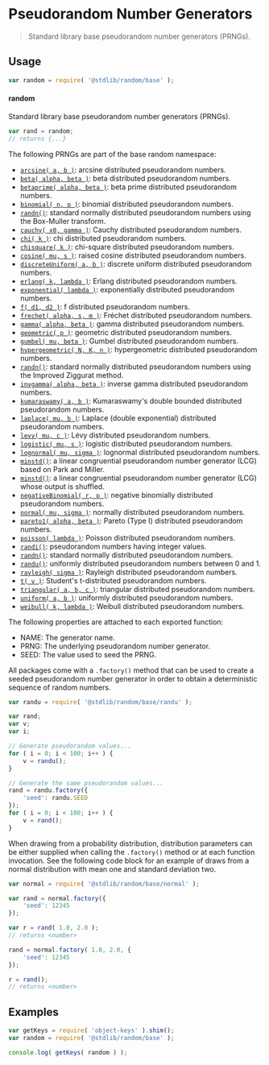 <!--

@license Apache-2.0

Copyright (c) 2018 The Stdlib Authors.

Licensed under the Apache License, Version 2.0 (the "License");
you may not use this file except in compliance with the License.
You may obtain a copy of the License at

   http://www.apache.org/licenses/LICENSE-2.0

Unless required by applicable law or agreed to in writing, software
distributed under the License is distributed on an "AS IS" BASIS,
WITHOUT WARRANTIES OR CONDITIONS OF ANY KIND, either express or implied.
See the License for the specific language governing permissions and
limitations under the License.

-->

# Pseudorandom Number Generators

> Standard library base pseudorandom number generators (PRNGs).

<section class="usage">

## Usage

```javascript
var random = require( '@stdlib/random/base' );
```

#### random

Standard library base pseudorandom number generators (PRNGs).

```javascript
var rand = random;
// returns {...}
```

The following PRNGs are part of the base random namespace:

<!-- <toc pattern="*"> -->

<div class="namespace-toc">

-   <span class="signature">[`arcsine( a, b )`][@stdlib/random/base/arcsine]</span>: <span class="description">arcsine distributed pseudorandom numbers.</span>
-   <span class="signature">[`beta( alpha, beta )`][@stdlib/random/base/beta]</span>: <span class="description">beta distributed pseudorandom numbers.</span>
-   <span class="signature">[`betaprime( alpha, beta )`][@stdlib/random/base/betaprime]</span>: <span class="description">beta prime distributed pseudorandom numbers.</span>
-   <span class="signature">[`binomial( n, p )`][@stdlib/random/base/binomial]</span>: <span class="description">binomial distributed pseudorandom numbers.</span>
-   <span class="signature">[`randn()`][@stdlib/random/base/box-muller]</span>: <span class="description">standard normally distributed pseudorandom numbers using the Box-Muller transform.</span>
-   <span class="signature">[`cauchy( x0, gamma )`][@stdlib/random/base/cauchy]</span>: <span class="description">Cauchy distributed pseudorandom numbers.</span>
-   <span class="signature">[`chi( k )`][@stdlib/random/base/chi]</span>: <span class="description">chi distributed pseudorandom numbers.</span>
-   <span class="signature">[`chisquare( k )`][@stdlib/random/base/chisquare]</span>: <span class="description">chi-square distributed pseudorandom numbers.</span>
-   <span class="signature">[`cosine( mu, s )`][@stdlib/random/base/cosine]</span>: <span class="description">raised cosine distributed pseudorandom numbers.</span>
-   <span class="signature">[`discreteUniform( a, b )`][@stdlib/random/base/discrete-uniform]</span>: <span class="description">discrete uniform distributed pseudorandom numbers.</span>
-   <span class="signature">[`erlang( k, lambda )`][@stdlib/random/base/erlang]</span>: <span class="description">Erlang distributed pseudorandom numbers.</span>
-   <span class="signature">[`exponential( lambda )`][@stdlib/random/base/exponential]</span>: <span class="description">exponentially distributed pseudorandom numbers.</span>
-   <span class="signature">[`f( d1, d2 )`][@stdlib/random/base/f]</span>: <span class="description">f distributed pseudorandom numbers.</span>
-   <span class="signature">[`frechet( alpha, s, m )`][@stdlib/random/base/frechet]</span>: <span class="description">Fréchet distributed pseudorandom numbers.</span>
-   <span class="signature">[`gamma( alpha, beta )`][@stdlib/random/base/gamma]</span>: <span class="description">gamma distributed pseudorandom numbers.</span>
-   <span class="signature">[`geometric( p )`][@stdlib/random/base/geometric]</span>: <span class="description">geometric distributed pseudorandom numbers.</span>
-   <span class="signature">[`gumbel( mu, beta )`][@stdlib/random/base/gumbel]</span>: <span class="description">Gumbel distributed pseudorandom numbers.</span>
-   <span class="signature">[`hypergeometric( N, K, n )`][@stdlib/random/base/hypergeometric]</span>: <span class="description">hypergeometric distributed pseudorandom numbers.</span>
-   <span class="signature">[`randn()`][@stdlib/random/base/improved-ziggurat]</span>: <span class="description">standard normally distributed pseudorandom numbers using the Improved Ziggurat method.</span>
-   <span class="signature">[`invgamma( alpha, beta )`][@stdlib/random/base/invgamma]</span>: <span class="description">inverse gamma distributed pseudorandom numbers.</span>
-   <span class="signature">[`kumaraswamy( a, b )`][@stdlib/random/base/kumaraswamy]</span>: <span class="description">Kumaraswamy's double bounded distributed pseudorandom numbers.</span>
-   <span class="signature">[`laplace( mu, b )`][@stdlib/random/base/laplace]</span>: <span class="description">Laplace (double exponential) distributed pseudorandom numbers.</span>
-   <span class="signature">[`levy( mu, c )`][@stdlib/random/base/levy]</span>: <span class="description">Lévy distributed pseudorandom numbers.</span>
-   <span class="signature">[`logistic( mu, s )`][@stdlib/random/base/logistic]</span>: <span class="description">logistic distributed pseudorandom numbers.</span>
-   <span class="signature">[`lognormal( mu, sigma )`][@stdlib/random/base/lognormal]</span>: <span class="description">lognormal distributed pseudorandom numbers.</span>
-   <span class="signature">[`minstd()`][@stdlib/random/base/minstd]</span>: <span class="description">a linear congruential pseudorandom number generator (LCG) based on Park and Miller.</span>
-   <span class="signature">[`minstd()`][@stdlib/random/base/minstd-shuffle]</span>: <span class="description">a linear congruential pseudorandom number generator (LCG) whose output is shuffled.</span>
-   <span class="signature">[`negativeBinomial( r, p )`][@stdlib/random/base/negative-binomial]</span>: <span class="description">negative binomially distributed pseudorandom numbers.</span>
-   <span class="signature">[`normal( mu, sigma )`][@stdlib/random/base/normal]</span>: <span class="description">normally distributed pseudorandom numbers.</span>
-   <span class="signature">[`pareto1( alpha, beta )`][@stdlib/random/base/pareto-type1]</span>: <span class="description">Pareto (Type I) distributed pseudorandom numbers.</span>
-   <span class="signature">[`poisson( lambda )`][@stdlib/random/base/poisson]</span>: <span class="description">Poisson distributed pseudorandom numbers.</span>
-   <span class="signature">[`randi()`][@stdlib/random/base/randi]</span>: <span class="description">pseudorandom numbers having integer values.</span>
-   <span class="signature">[`randn()`][@stdlib/random/base/randn]</span>: <span class="description">standard normally distributed pseudorandom numbers.</span>
-   <span class="signature">[`randu()`][@stdlib/random/base/randu]</span>: <span class="description">uniformly distributed pseudorandom numbers between 0 and 1.</span>
-   <span class="signature">[`rayleigh( sigma )`][@stdlib/random/base/rayleigh]</span>: <span class="description">Rayleigh distributed pseudorandom numbers.</span>
-   <span class="signature">[`t( v )`][@stdlib/random/base/t]</span>: <span class="description">Student's t-distributed pseudorandom numbers.</span>
-   <span class="signature">[`triangular( a, b, c )`][@stdlib/random/base/triangular]</span>: <span class="description">triangular distributed pseudorandom numbers.</span>
-   <span class="signature">[`uniform( a, b )`][@stdlib/random/base/uniform]</span>: <span class="description">uniformly distributed pseudorandom numbers.</span>
-   <span class="signature">[`weibull( k, lambda )`][@stdlib/random/base/weibull]</span>: <span class="description">Weibull distributed pseudorandom numbers.</span>

</div>

<!-- </toc> -->

The following properties are attached to each exported function:

-   NAME: The generator name.
-   PRNG: The underlying pseudorandom number generator.
-   SEED: The value used to seed the PRNG.

All packages come with a `.factory()` method that can be used to create a seeded pseudorandom number generator in order to obtain a deterministic sequence of random numbers.

```javascript
var randu = require( '@stdlib/random/base/randu' );

var rand;
var v;
var i;

// Generate pseudorandom values...
for ( i = 0; i < 100; i++ ) {
    v = randu();
}

// Generate the same pseudorandom values...
rand = randu.factory({
    'seed': randu.SEED
});
for ( i = 0; i < 100; i++ ) {
    v = rand();
}
```

When drawing from a probability distribution, distribution parameters can be either supplied when calling the `.factory()` method or at each function invocation. See the following code block for an example of draws from a normal distribution with mean one and standard deviation two.

```javascript
var normal = require( '@stdlib/random/base/normal' );

var rand = normal.factory({
    'seed': 12345
});

var r = rand( 1.0, 2.0 );
// returns <number>

rand = normal.factory( 1.0, 2.0, {
    'seed': 12345
});

r = rand();
// returns <number>
```

</section>

<!-- /.usage -->

<section class="examples">

## Examples

<!-- TODO: better examples -->

<!-- eslint no-undef: "error" -->

```javascript
var getKeys = require( 'object-keys' ).shim();
var random = require( '@stdlib/random/base' );

console.log( getKeys( random ) );
```

</section>

<!-- /.examples -->

<section class="links">

[@stdlib/random/base/arcsine]: https://github.com/stdlib-js/stdlib/tree/develop/lib/node_modules/@stdlib/random/base/arcsine

[@stdlib/random/base/beta]: https://github.com/stdlib-js/stdlib/tree/develop/lib/node_modules/@stdlib/random/base/beta

[@stdlib/random/base/betaprime]: https://github.com/stdlib-js/stdlib/tree/develop/lib/node_modules/@stdlib/random/base/betaprime

[@stdlib/random/base/binomial]: https://github.com/stdlib-js/stdlib/tree/develop/lib/node_modules/@stdlib/random/base/binomial

[@stdlib/random/base/box-muller]: https://github.com/stdlib-js/stdlib/tree/develop/lib/node_modules/@stdlib/random/base/box-muller

[@stdlib/random/base/cauchy]: https://github.com/stdlib-js/stdlib/tree/develop/lib/node_modules/@stdlib/random/base/cauchy

[@stdlib/random/base/chi]: https://github.com/stdlib-js/stdlib/tree/develop/lib/node_modules/@stdlib/random/base/chi

[@stdlib/random/base/chisquare]: https://github.com/stdlib-js/stdlib/tree/develop/lib/node_modules/@stdlib/random/base/chisquare

[@stdlib/random/base/cosine]: https://github.com/stdlib-js/stdlib/tree/develop/lib/node_modules/@stdlib/random/base/cosine

[@stdlib/random/base/discrete-uniform]: https://github.com/stdlib-js/stdlib/tree/develop/lib/node_modules/@stdlib/random/base/discrete-uniform

[@stdlib/random/base/erlang]: https://github.com/stdlib-js/stdlib/tree/develop/lib/node_modules/@stdlib/random/base/erlang

[@stdlib/random/base/exponential]: https://github.com/stdlib-js/stdlib/tree/develop/lib/node_modules/@stdlib/random/base/exponential

[@stdlib/random/base/f]: https://github.com/stdlib-js/stdlib/tree/develop/lib/node_modules/@stdlib/random/base/f

[@stdlib/random/base/frechet]: https://github.com/stdlib-js/stdlib/tree/develop/lib/node_modules/@stdlib/random/base/frechet

[@stdlib/random/base/gamma]: https://github.com/stdlib-js/stdlib/tree/develop/lib/node_modules/@stdlib/random/base/gamma

[@stdlib/random/base/geometric]: https://github.com/stdlib-js/stdlib/tree/develop/lib/node_modules/@stdlib/random/base/geometric

[@stdlib/random/base/gumbel]: https://github.com/stdlib-js/stdlib/tree/develop/lib/node_modules/@stdlib/random/base/gumbel

[@stdlib/random/base/hypergeometric]: https://github.com/stdlib-js/stdlib/tree/develop/lib/node_modules/@stdlib/random/base/hypergeometric

[@stdlib/random/base/improved-ziggurat]: https://github.com/stdlib-js/stdlib/tree/develop/lib/node_modules/@stdlib/random/base/improved-ziggurat

[@stdlib/random/base/invgamma]: https://github.com/stdlib-js/stdlib/tree/develop/lib/node_modules/@stdlib/random/base/invgamma

[@stdlib/random/base/kumaraswamy]: https://github.com/stdlib-js/stdlib/tree/develop/lib/node_modules/@stdlib/random/base/kumaraswamy

[@stdlib/random/base/laplace]: https://github.com/stdlib-js/stdlib/tree/develop/lib/node_modules/@stdlib/random/base/laplace

[@stdlib/random/base/levy]: https://github.com/stdlib-js/stdlib/tree/develop/lib/node_modules/@stdlib/random/base/levy

[@stdlib/random/base/logistic]: https://github.com/stdlib-js/stdlib/tree/develop/lib/node_modules/@stdlib/random/base/logistic

[@stdlib/random/base/lognormal]: https://github.com/stdlib-js/stdlib/tree/develop/lib/node_modules/@stdlib/random/base/lognormal

[@stdlib/random/base/minstd]: https://github.com/stdlib-js/stdlib/tree/develop/lib/node_modules/@stdlib/random/base/minstd

[@stdlib/random/base/minstd-shuffle]: https://github.com/stdlib-js/stdlib/tree/develop/lib/node_modules/@stdlib/random/base/minstd-shuffle

[@stdlib/random/base/negative-binomial]: https://github.com/stdlib-js/stdlib/tree/develop/lib/node_modules/@stdlib/random/base/negative-binomial

[@stdlib/random/base/normal]: https://github.com/stdlib-js/stdlib/tree/develop/lib/node_modules/@stdlib/random/base/normal

[@stdlib/random/base/pareto-type1]: https://github.com/stdlib-js/stdlib/tree/develop/lib/node_modules/@stdlib/random/base/pareto-type1

[@stdlib/random/base/poisson]: https://github.com/stdlib-js/stdlib/tree/develop/lib/node_modules/@stdlib/random/base/poisson

[@stdlib/random/base/randi]: https://github.com/stdlib-js/stdlib/tree/develop/lib/node_modules/@stdlib/random/base/randi

[@stdlib/random/base/randn]: https://github.com/stdlib-js/stdlib/tree/develop/lib/node_modules/@stdlib/random/base/randn

[@stdlib/random/base/randu]: https://github.com/stdlib-js/stdlib/tree/develop/lib/node_modules/@stdlib/random/base/randu

[@stdlib/random/base/rayleigh]: https://github.com/stdlib-js/stdlib/tree/develop/lib/node_modules/@stdlib/random/base/rayleigh

[@stdlib/random/base/t]: https://github.com/stdlib-js/stdlib/tree/develop/lib/node_modules/@stdlib/random/base/t

[@stdlib/random/base/triangular]: https://github.com/stdlib-js/stdlib/tree/develop/lib/node_modules/@stdlib/random/base/triangular

[@stdlib/random/base/uniform]: https://github.com/stdlib-js/stdlib/tree/develop/lib/node_modules/@stdlib/random/base/uniform

[@stdlib/random/base/weibull]: https://github.com/stdlib-js/stdlib/tree/develop/lib/node_modules/@stdlib/random/base/weibull
</section>

<!-- /.links -->
